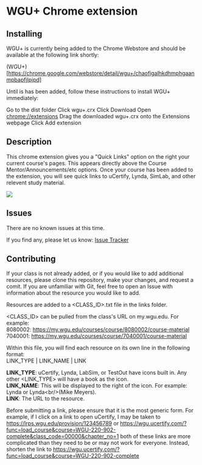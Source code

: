 WGU+ Chrome extension
==========

Installing
-----
WGU+ is currently being added to the Chrome Webstore and should be available at the following link shortly:

(WGU+)[https://chrome.google.com/webstore/detail/wgu+/chaofigalhkdhmphgaanmpbapfjlpjpd]

Until is has been added, follow these instructions to install WGU+ immediately:

Go to the dist folder
Click wgu+.crx
Click Download
Open [chrome://extensions](chrome://extensions)
Drag the downloaded wgu+.crx onto the Extensions webpage
Click Add extension

Description
-----

This chrome extension gives you a "Quick Links" option on the right your current course's pages. This appears directly above the Course Mentor/Announcements/etc options.
Once your course has been added to the extension, you will see quick links to uCertify, Lynda, SimLab, and other relevent study material.

<img src="https://github.com/bamhm182/WGU-Plus/blob/master/screenshots/WGU%2B%20Example.png"/>

Issues
-----

There are no known issues at this time.

If you find any, please let us know: [Issue Tracker](https://github.com/bamhm182/WGU-Plus/issues)

Contributing
-----

If your class is not already added, or if you would like to add additional resources, please clone this repository, make your changes, and request a comit.
If you are unfamiliar with Git, feel free to open an Issue with information about the resource you would like to add.

Resources are added to a <CLASS_ID>.txt file in the links folder.

<CLASS_ID> can be pulled from the class's URL on my.wgu.edu. For example: <br/>
8080002: https://my.wgu.edu/courses/course/8080002/course-material<br/>
7040001: https://my.wgu.edu/courses/course/7040001/course-material<br/>


Within this file, you will find each resource on its own line in the following format:<br/>
LINK_TYPE | LINK_NAME            | LINK

<b>LINK_TYPE</b>: uCertify, Lynda, LabSim, or TestOut have icons built in. Any other <LINK_TYPE> will have a book as the icon.<br/>
<b>LINK_NAME</b>: This will be displayed to the right of the icon. For example: Lynda or Lynda\<br/\>(Mike Meyers).<br/>
<b>LINK</b>: The URL to the resource.<br/>

Before submitting a link, please ensure that it is the most generic form. For example, if I click on a link to open uCertify, I may be taken to https://lrps.wgu.edu/provision/123456789 or https://wgu.ucertify.com/?func=load_course&course=WGU-220-902-complete&class_code=00000&chapter_no=1 both of these links are more complicated than they need to be or may not work for everyone.
Instead, shorten the link to https://wgu.ucertify.com/?func=load_course&course=WGU-220-902-complete

